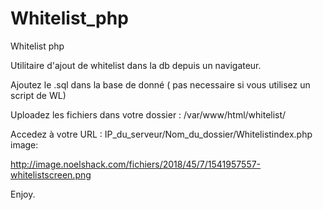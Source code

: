 # Whitelist_php
Whitelist php

Utilitaire d'ajout de whitelist dans la db depuis un navigateur.

Ajoutez le .sql dans la base de donné ( pas necessaire si vous utilisez un script de WL)

Uploadez les fichiers dans votre dossier : /var/www/html/whitelist/

Accedez à votre URL : IP_du_serveur/Nom_du_dossier/Whitelistindex.php
image:

http://image.noelshack.com/fichiers/2018/45/7/1541957557-whitelistscreen.png

Enjoy.
